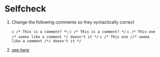 # Selfcheck

1. Change the following comments so they syntactically correct

    `c /* This is a comment? *\`
    `c /* This is a comment? */`
    `c /* This one /* seems like a comment */ doesn't it */`
    `c /* This one //* seems like a comment /*/ doesn't it */`

2. [see here](selfcheck2.c)

